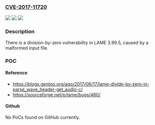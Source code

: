 ### [CVE-2017-11720](https://cve.mitre.org/cgi-bin/cvename.cgi?name=CVE-2017-11720)
![](https://img.shields.io/static/v1?label=Product&message=n%2Fa&color=blue)
![](https://img.shields.io/static/v1?label=Version&message=n%2Fa&color=blue)
![](https://img.shields.io/static/v1?label=Vulnerability&message=n%2Fa&color=brighgreen)

### Description

There is a division-by-zero vulnerability in LAME 3.99.5, caused by a malformed input file.

### POC

#### Reference
- https://blogs.gentoo.org/ago/2017/06/17/lame-divide-by-zero-in-parse_wave_header-get_audio-c/
- https://sourceforge.net/p/lame/bugs/460/

#### Github
No PoCs found on GitHub currently.

